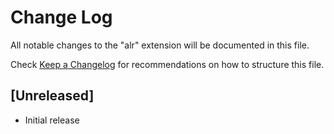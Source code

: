 # Change Log

All notable changes to the "alr" extension will be documented in this file.

Check [Keep a Changelog](http://keepachangelog.com/) for recommendations on how to structure this file.

## [Unreleased]

- Initial release